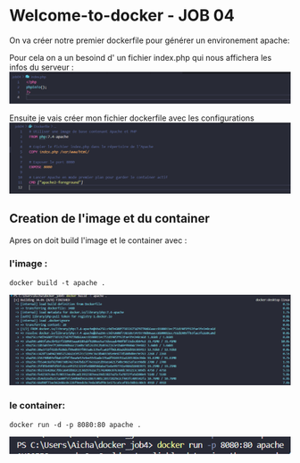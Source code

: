 # Welcome-to-docker - JOB 04

On va créer notre premier dockerfile pour générer un environement apache:

Pour cela on a un besoind d' un fichier index.php qui nous affichera les infos du serveur :
![resultat](image/1.png)

Ensuite je vais créer mon fichier dockerfile avec les configurations
![resultat](image/2.png)

## Creation de l'image et du container

Apres on doit build l'image et le container avec :

### l'image :
```
docker build -t apache . 
```
![resultat](image/3.png)
### le container:
```
docker run -d -p 8080:80 apache . 
```

![resultat](image/4.png)


